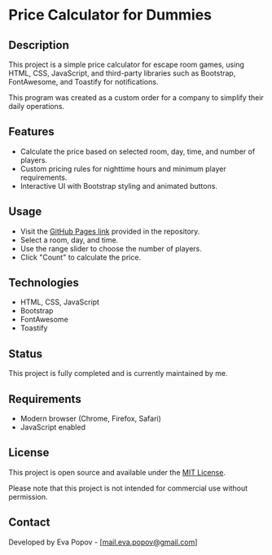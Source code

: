 # Price Calculator for Dummies

## Description
This project is a simple price calculator for escape room games, using HTML, CSS, JavaScript, and third-party libraries such as Bootstrap, FontAwesome, and Toastify for notifications.

This program was created as a custom order for a company to simplify their daily operations.

## Features
- Calculate the price based on selected room, day, time, and number of players.
- Custom pricing rules for nighttime hours and minimum player requirements.
- Interactive UI with Bootstrap styling and animated buttons.

## Usage
- Visit the [GitHub Pages link](https://popoveva.github.io/escape-room-price-manager/) provided in the repository.
- Select a room, day, and time.
- Use the range slider to choose the number of players.
- Click "Count" to calculate the price.

## Technologies
- HTML, CSS, JavaScript
- Bootstrap
- FontAwesome
- Toastify

## Status
This project is fully completed and is currently maintained by me.

## Requirements
- Modern browser (Chrome, Firefox, Safari)
- JavaScript enabled

## License
This project is open source and available under the [MIT License](LICENSE).

Please note that this project is not intended for commercial use without permission.

## Contact
Developed by Eva Popov - [mail.eva.popov@gmail.com]







